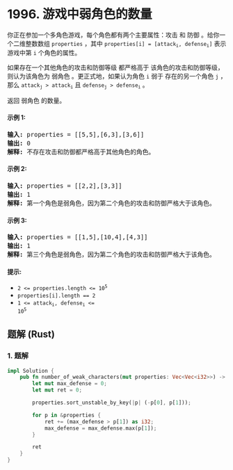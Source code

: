 # 1996. 游戏中弱角色的数量
你正在参加一个多角色游戏，每个角色都有两个主要属性：攻击 和 防御 。给你一个二维整数数组 `properties` ，其中 <code>properties[i] = [attack<sub>i</sub>, defense<sub>i</sub>]</code> 表示游戏中第 `i` 个角色的属性。

如果存在一个其他角色的攻击和防御等级 都严格高于 该角色的攻击和防御等级，则认为该角色为 弱角色 。更正式地，如果认为角色 `i` 弱于 存在的另一个角色 `j` ，那么 <code>attack<sub>j</sub> > attack<sub>i</sub></code> 且 <code>defense<sub>j</sub> > defense<sub>i</sub></code> 。

返回 弱角色 的数量。

#### 示例 1:
<pre>
<strong>输入:</strong> properties = [[5,5],[6,3],[3,6]]
<strong>输出:</strong> 0
<strong>解释:</strong> 不存在攻击和防御都严格高于其他角色的角色。
</pre>

#### 示例 2:
<pre>
<strong>输入:</strong> properties = [[2,2],[3,3]]
<strong>输出:</strong> 1
<strong>解释:</strong> 第一个角色是弱角色，因为第二个角色的攻击和防御严格大于该角色。
</pre>

#### 示例 3:
<pre>
<strong>输入:</strong> properties = [[1,5],[10,4],[4,3]]
<strong>输出:</strong> 1
<strong>解释:</strong> 第三个角色是弱角色，因为第二个角色的攻击和防御严格大于该角色。
</pre>

#### 提示:
* <code>2 <= properties.length <= 10<sup>5</sup></code>
* `properties[i].length == 2`
* <code>1 <= attack<sub>i</sub>, defense<sub>i</sub> <= 10<sup>5</sup></code>

## 题解 (Rust)

### 1. 题解
```Rust
impl Solution {
    pub fn number_of_weak_characters(mut properties: Vec<Vec<i32>>) -> i32 {
        let mut max_defense = 0;
        let mut ret = 0;

        properties.sort_unstable_by_key(|p| (-p[0], p[1]));

        for p in &properties {
            ret += (max_defense > p[1]) as i32;
            max_defense = max_defense.max(p[1]);
        }

        ret
    }
}
```
